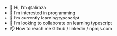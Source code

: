 - 👋 Hi, I’m @aliraza
- 👀 I’m interested in programming
- 🌱 I’m currently learning typescript
- 💞️ I’m looking to collaborate on learning typescript
- 📫 How to reach me Github / linkedin / npmjs.com


<!---
aliraza/aliraza is a ✨ special ✨ repository because its `README.md` (this file) appears on your GitHub profile.
You can click the Preview link to take a look at your changes.
--->
